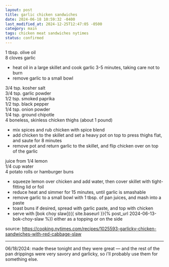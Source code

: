 ```yaml
---
layout: post
title: garlic chicken sandwiches
date: 2024-06-18 10:59:32 -0400
last_modified_at: 2024-12-25T12:47:05 -0500
category: main
tags: chicken meat sandwiches nytimes
status: confirmed
---
```


1 tbsp. olive oil  
8 cloves garlic  
* heat oil in a large skillet and cook garlic 3-5 minutes, taking care not to burn
* remove garlic to a small bowl

3/4 tsp. kosher salt  
3/4 tsp. garlic powder  
1/2 tsp. smoked paprika  
1/2 tsp. black pepper  
1/4 tsp. onion powder  
1/4 tsp. ground chipotle  
4 boneless, skinless chicken thighs (about 1 pound)  
* mix spices and rub chicken with spice blend
* add chicken to the skillet and set a heavy pot on top to press thighs flat, and saute for
  8 minutes
* remove pot and return garlic to the skillet, and flip chicken over on top of the garlic

juice from 1/4 lemon  
1/4 cup water  
4 potato rolls or hamburger buns  
* squeeze lemon over chicken and add water, then cover skillet with tight-fitting lid or foil
* reduce heat and simmer for 15 minutes, until garlic is smashable
* remove garlic to a small bowl with 1 tbsp. of pan juices, and mash into a paste
* toast buns if desired, spread with garlic paste, and top with chicken
* serve with [bok choy slaw]({{ site.baseurl }}{% post_url 2024-06-13-bok-choy-slaw %}) either as
  a topping or on the side

source: <https://cooking.nytimes.com/recipes/1025593-garlicky-chicken-sandwiches-with-red-cabbage-slaw>

---

06/18/2024: made these tonight and they were great — and the rest of the pan
drippings were very savory and garlicky, so i'll probably use them for something
else.
